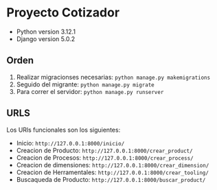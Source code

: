 # Proyecto Cotizador

- Python version 3.12.1
- Django version 5.0.2


## Orden

1. Realizar migracionses necesarias: `python manage.py makemigrations`
2. Seguido del migrante: `python manage.py migrate`
3. Para correr el servidor: `python manage.py runserver`

## URLS

Los URls funcionales son los siguientes:
- Inicio: `http://127.0.0.1:8000/inicio/`
- Creacion de Producto: `http://127.0.0.1:8000/crear_product/`
- Creacion de Procesos: `http://127.0.0.1:8000/crear_process/`
- Creacion de dimensiones: `http://127.0.0.1:8000/crear_dimension/`
- Creacion de Herramentales: `http://127.0.0.1:8000/crear_tooling/`
- Buscaqueda de Producto: `http://127.0.0.1:8000/buscar_product/`
